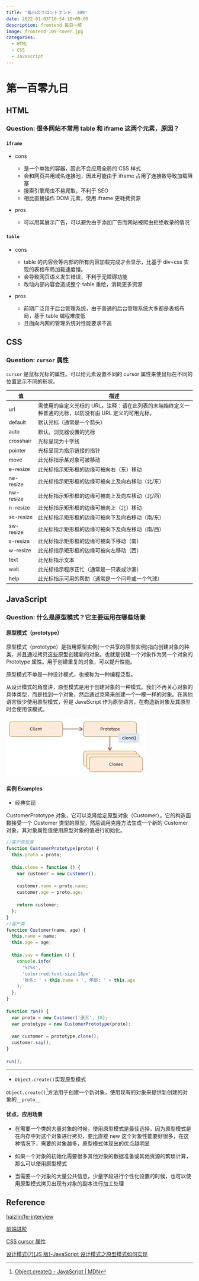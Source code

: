 ```yaml
---
title: '毎日のフロントエンド  109'
date: 2022-01-03T10:54:18+09:00
description: frontend 每日一练
image: frontend-109-cover.jpg
categories:
  - HTML
  - CSS
  - Javascript
---
```


# 第一百零九日

## HTML

### **Question:** 很多网站不常用 table 和 iframe 这两个元素，原因？

#### `iframe`

- cons

  - 是一个单独的容器，因此不会应用全局的 CSS 样式
  - 会和网页共用域名连接池，因此可能由于 iframe 占用了连接数导致加载阻塞
  - 搜索引擎爬虫不易爬取，不利于 SEO
  - 相比直接操作 DOM 元素，使用 iframe 更耗费资源

- pros

  - 可以用其展示广告，可以避免由于添加广告而网站被爬虫拒绝收录的情况

#### `table`

- cons

  - table 的内容会等内部的所有内容加载完成才会显示，比基于 div+css 实现的表格布局加载速度慢。
  - 会导致网页语义发生错误，不利于无障碍功能
  - 改动内部内容会造成整个 table 重绘，消耗更多资源

- pros

  - 前期广泛用于后台管理系统，由于普通的后台管理系统大多都是表格布局，基于 table 编程难度低
  - 且面向内网的管理系统对性能要求不高

## CSS

### **Question:** `cursor` 属性

`cursor` 是鼠标光标的属性。可以给元素设置不同的 cursor 属性来使鼠标在不同的位置显示不同的形状。

| 值        | 描述                                                                                                    |
| --------- | ------------------------------------------------------------------------------------------------------- |
| url       | 需使用的自定义光标的 URL。注释：请在此列表的末端始终定义一种普通的光标，以防没有由 URL 定义的可用光标。 |
| default   | 默认光标（通常是一个箭头）                                                                              |
| auto      | 默认。浏览器设置的光标                                                                                  |
| crosshair | 光标呈现为十字线                                                                                        |
| pointer   | 光标呈现为指示链接的指针                                                                                |
| move      | 此光标指示某对象可被移动                                                                                |
| e-resize  | 此光标指示矩形框的边缘可被向右（东）移动                                                                |
| ne-resize | 此光标指示矩形框的边缘可被向上及向右移动（北/东）                                                       |
| nw-resize | 此光标指示矩形框的边缘可被向上及向左移动（北/西）                                                       |
| n-resize  | 此光标指示矩形框的边缘可被向上（北）移动                                                                |
| se-resize | 此光标指示矩形框的边缘可被向下及向右移动（南/东）                                                       |
| sw-resize | 此光标指示矩形框的边缘可被向下及向左移动（南/西）                                                       |
| s-resize  | 此光标指示矩形框的边缘可被向下移动（南）                                                                |
| w-resize  | 此光标指示矩形框的边缘可被向左移动（西）                                                                |
| text      | 此光标指示文本                                                                                          |
| wait      | 此光标指示程序正忙（通常是一只表或沙漏）                                                                |
| help      | 此光标指示可用的帮助（通常是一个问号或一个气球）                                                        |

## JavaScript

### **Question:** 什么是原型模式？它主要运用在哪些场景

#### 原型模式（prototype）

原型模式（prototype）是指用原型实例(一个共享的原型实例)指向创建对象的种类，并且通过拷贝这些原型创建新的对象。也就是创建一个对象作为另一个对象的 Prototype 属性。用于创建重复的对象，可以提升性能。

原型模式不单是一种设计模式，也被称为一种编程泛型。

从设计模式的角度讲，原型模式是用于创建对象的一种模式。我们不再关心对象的具体类型，而是找到一个对象，然后通过克隆来创建一个一模一样的对象。在其他语言很少使用原型模式，但是 JavaScript 作为原型语言，在构造新对象及其原型时会使用该模式。

![原型模式](prototype_mode.jpeg)

#### 实例 Examples

- 经典实现

CustomerPrototype 对象，它可以克隆给定原型对象（Customer）。它的构造函数接受一个 Customer 类型的原型，然后调用克隆方法生成一个新的 Customer 对象，其对象属性值使用原型对象的值进行初始化。

```js
//客户原型类
function CustomerPrototype(proto) {
  this.proto = proto;

  this.clone = function () {
    var customer = new Customer();

    customer.name = proto.name;
    customer.age = proto.age;

    return customer;
  };
}
//客户类
function Customer(name, age) {
  this.name = name;
  this.age = age;

  this.say = function () {
    console.info(
      '%c%s',
      'color:red;font-size:18px',
      '姓名: ' + this.name + ', 年龄: ' + this.age
    );
  };
}

function run() {
  var proto = new Customer('张三', 18);
  var prototype = new CustomerPrototype(proto);

  var customer = prototype.clone();
  customer.say();
}

run();
```

---

- `Object.create()`实现原型模式

`Object.create()`[^1]方法用于创建一个新对象，使用现有的对象来提供新创建的对象的`__proto__`

[^1]: [Object.create() - JavaScript | MDN](https://developer.mozilla.org/zh-CN/docs/Web/JavaScript/Reference/Global_Objects/Object/create)

#### 优点，应用场景

- 在需要一个类的大量对象的时候，使用原型模式是最佳选择，因为原型模式是在内存中对这个对象进行拷贝，要比直接 new 这个对象性能要好很多，在这种情况下，需要的对象越多，原型模式体现出的优点越明显

- 如果一个对象的初始化需要很多其他对象的数据准备或其他资源的繁琐计算，那么可以使用原型模式

- 当需要一个对象的大量公共信息，少量字段进行个性化设置的时候，也可以使用原型模式拷贝出现有对象的副本进行加工处理

## Reference

[haizlin/fe-interview](https://github.com/haizlin/fe-interview)

[前端进阶](https://muyiy.cn/)

[CSS cursor 属性](https://www.w3school.com.cn/cssref/pr_class_cursor.asp)

[设计模式(7)[JS 版]-JavaScript 设计模式之原型模式如何实现](https://cloud.tencent.com/developer/article/1694166)
